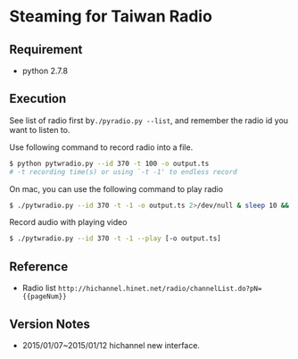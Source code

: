 # Steaming for Taiwan Radio

## Requirement

  * python 2.7.8

## Execution

See list of radio first by`./pyradio.py --list`, and remember the radio id you want to listen to.

Use following command to record radio into a file.
```bash
$ python pytwradio.py --id 370 -t 100 -o output.ts
# -t recording time(s) or using `-t -1' to endless record
```

On mac, you can use the following command to play radio
```bash
$ ./pytwradio.py --id 370 -t -1 -o output.ts 2>/dev/null & sleep 10 && ffplay output.ts
```

Record audio with playing video 
```bash
$ ./pytwradio.py --id 370 -t -1 --play [-o output.ts]
```

## Reference

   * Radio list `http://hichannel.hinet.net/radio/channelList.do?pN={{pageNum}}`

## Version Notes

   * 2015/01/07~2015/01/12 hichannel new interface.
